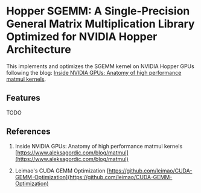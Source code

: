 # Hopper SGEMM: A Single-Precision General Matrix Multiplication Library Optimized for NVIDIA Hopper Architecture

This implements and optimizes the SGEMM kernel on NVIDIA Hopper GPUs following the blog: [Inside NVIDIA GPUs: Anatomy of high performance matmul kernels](https://www.aleksagordic.com/blog/matmul).

## Features
TODO

## References
1. Inside NVIDIA GPUs: Anatomy of high performance matmul kernels [https://www.aleksagordic.com/blog/matmul](https://www.aleksagordic.com/blog/matmul)

2. Leimao's CUDA GEMM Optimization [https://github.com/leimao/CUDA-GEMM-Optimization](https://github.com/leimao/CUDA-GEMM-Optimization)